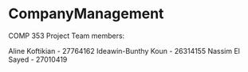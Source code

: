 # CompanyManagement

COMP 353 Project
Team members:

Aline Koftikian - 27764162
Ideawin-Bunthy Koun - 26314155
Nassim El Sayed - 27010419
